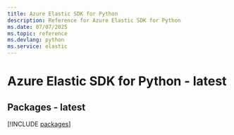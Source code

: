 ```yaml
---
title: Azure Elastic SDK for Python
description: Reference for Azure Elastic SDK for Python
ms.date: 07/07/2025
ms.topic: reference
ms.devlang: python
ms.service: elastic
---
```

# Azure Elastic SDK for Python - latest
## Packages - latest
[!INCLUDE [packages](elastic-index.md)]